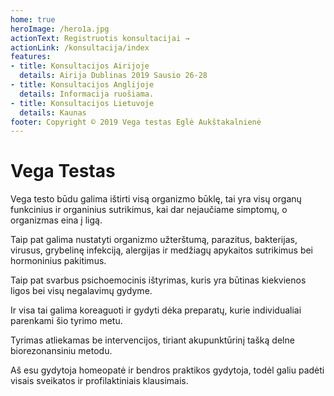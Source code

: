 ```yaml
---
home: true
heroImage: /hero1a.jpg
actionText: Registruotis konsultacijai →
actionLink: /konsultacija/index
features:
- title: Konsultacijos Airijoje
  details: Airija Dublinas 2019 Sausio 26-28
- title: Konsultacijos Anglijoje
  details: Informacija ruošiama.
- title: Konsultacijos Lietuvoje
  details: Kaunas
footer: Copyright © 2019 Vega testas Eglė Aukštakalnienė
---
```

# Vega Testas

Vega testo būdu galima ištirti visą organizmo būklę, tai yra visų organų funkcinius ir organinius sutrikimus, kai dar nejaučiame simptomų, o organizmas eina į ligą.

Taip pat galima nustatyti organizmo užterštumą, parazitus, bakterijas, virusus, grybelinę infekciją, alergijas  ir medžiagų apykaitos  sutrikimus bei hormoninius pakitimus.

Taip pat svarbus psichoemocinis ištyrimas, kuris yra būtinas kiekvienos ligos bei visų negalavimų gydyme.

Ir visa tai galima koreaguoti ir gydyti dėka preparatų, kurie individualiai parenkami šio tyrimo metu.

Tyrimas atliekamas be intervencijos, tiriant akupunktūrinį tašką delne biorezonansiniu metodu.

Aš esu gydytoja homeopatė ir bendros praktikos gydytoja, todėl galiu padėti visais sveikatos ir profilaktiniais klausimais.
